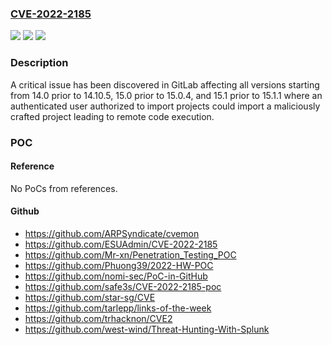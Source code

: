 ### [CVE-2022-2185](https://cve.mitre.org/cgi-bin/cvename.cgi?name=CVE-2022-2185)
![](https://img.shields.io/static/v1?label=Product&message=GitLab&color=blue)
![](https://img.shields.io/static/v1?label=Version&message=n%2Fa&color=blue)
![](https://img.shields.io/static/v1?label=Vulnerability&message=Improper%20neutralization%20of%20special%20elements%20used%20in%20a%20command%20('command%20injection')%20in%20GitLab&color=brighgreen)

### Description

A critical issue has been discovered in GitLab affecting all versions starting from 14.0 prior to 14.10.5, 15.0 prior to 15.0.4, and 15.1 prior to 15.1.1 where an authenticated user authorized to import projects could import a maliciously crafted project leading to remote code execution.

### POC

#### Reference
No PoCs from references.

#### Github
- https://github.com/ARPSyndicate/cvemon
- https://github.com/ESUAdmin/CVE-2022-2185
- https://github.com/Mr-xn/Penetration_Testing_POC
- https://github.com/Phuong39/2022-HW-POC
- https://github.com/nomi-sec/PoC-in-GitHub
- https://github.com/safe3s/CVE-2022-2185-poc
- https://github.com/star-sg/CVE
- https://github.com/tarlepp/links-of-the-week
- https://github.com/trhacknon/CVE2
- https://github.com/west-wind/Threat-Hunting-With-Splunk

